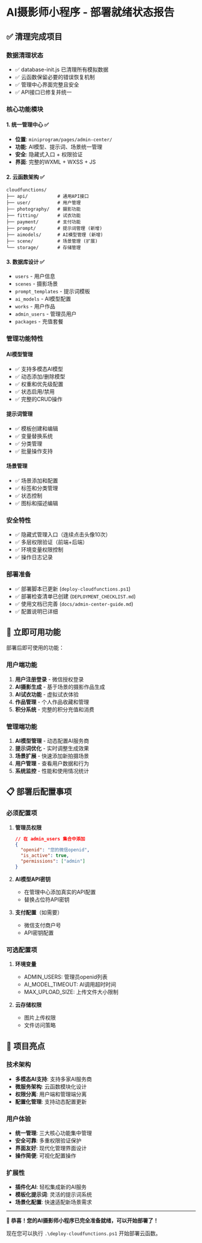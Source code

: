 # AI摄影师小程序 - 部署就绪状态报告

## ✅ 清理完成项目

### 数据清理状态
- ✅ database-init.js 已清理所有模拟数据
- ✅ 云函数保留必要的错误恢复机制
- ✅ 管理中心界面完整且安全
- ✅ API接口已修复并统一

### 核心功能模块

#### 1. 统一管理中心 ✅
- **位置**: `miniprogram/pages/admin-center/`
- **功能**: AI模型、提示词、场景统一管理
- **安全**: 隐藏式入口 + 权限验证
- **界面**: 完整的WXML + WXSS + JS

#### 2. 云函数架构 ✅
```
cloudfunctions/
├── api/           # 通用API接口
├── user/          # 用户管理
├── photography/   # 摄影功能
├── fitting/       # 试衣功能
├── payment/       # 支付功能
├── prompt/        # 提示词管理 (新增)
├── aimodels/      # AI模型管理 (新增)
├── scene/         # 场景管理 (扩展)
└── storage/       # 存储管理
```

#### 3. 数据库设计 ✅
- `users` - 用户信息
- `scenes` - 摄影场景
- `prompt_templates` - 提示词模板
- `ai_models` - AI模型配置
- `works` - 用户作品
- `admin_users` - 管理员用户
- `packages` - 充值套餐

### 管理功能特性

#### AI模型管理
- ✅ 支持多模态AI模型
- ✅ 动态添加/删除模型
- ✅ 权重和优先级配置
- ✅ 状态启用/禁用
- ✅ 完整的CRUD操作

#### 提示词管理
- ✅ 模板创建和编辑
- ✅ 变量替换系统
- ✅ 分类管理
- ✅ 批量操作支持

#### 场景管理
- ✅ 场景添加和配置
- ✅ 标签和分类管理
- ✅ 状态控制
- ✅ 图标和描述编辑

### 安全特性
- ✅ 隐藏式管理入口（连续点击头像10次）
- ✅ 多层权限验证（前端+后端）
- ✅ 环境变量权限控制
- ✅ 操作日志记录

### 部署准备
- ✅ 部署脚本已更新 (`deploy-cloudfunctions.ps1`)
- ✅ 部署检查清单已创建 (`DEPLOYMENT_CHECKLIST.md`)
- ✅ 使用文档已完善 (`docs/admin-center-guide.md`)
- ✅ 配置说明已详细

## 🚀 立即可用功能

部署后即可使用的功能：

### 用户端功能
1. **用户注册登录** - 微信授权登录
2. **AI摄影生成** - 基于场景的摄影作品生成
3. **AI试衣功能** - 虚拟试衣体验
4. **作品管理** - 个人作品收藏和管理
5. **积分系统** - 完整的积分充值和消费

### 管理端功能
1. **AI模型管理** - 动态配置AI服务商
2. **提示词优化** - 实时调整生成效果
3. **场景扩展** - 快速添加新拍摄场景
4. **用户管理** - 查看用户数据和行为
5. **系统监控** - 性能和使用情况统计

## 📋 部署后配置事项

### 必须配置项
1. **管理员权限**
   ```json
   // 在 admin_users 集合中添加
   {
     "openid": "您的微信openid",
     "is_active": true,
     "permissions": ["admin"]
   }
   ```

2. **AI模型API密钥**
   - 在管理中心添加真实的API配置
   - 替换占位符API密钥

3. **支付配置**（如需要）
   - 微信支付商户号
   - API密钥配置

### 可选配置项
1. **环境变量**
   - ADMIN_USERS: 管理员openid列表
   - AI_MODEL_TIMEOUT: AI调用超时时间
   - MAX_UPLOAD_SIZE: 上传文件大小限制

2. **云存储权限**
   - 图片上传权限
   - 文件访问策略

## 🎊 项目亮点

### 技术架构
- **多模态AI支持**: 支持多家AI服务商
- **微服务架构**: 云函数模块化设计
- **权限分离**: 用户端和管理端分离
- **配置化管理**: 支持动态配置更新

### 用户体验
- **统一管理**: 三大核心功能集中管理
- **安全可靠**: 多重权限验证保护
- **界面友好**: 现代化管理界面设计
- **操作简便**: 可视化配置操作

### 扩展性
- **插件化AI**: 轻松集成新的AI服务
- **模板化提示词**: 灵活的提示词系统
- **场景化配置**: 快速适配新场景需求

---

**🎉 恭喜！您的AI摄影师小程序已完全准备就绪，可以开始部署了！**

现在您可以执行 `.\deploy-cloudfunctions.ps1` 开始部署云函数。